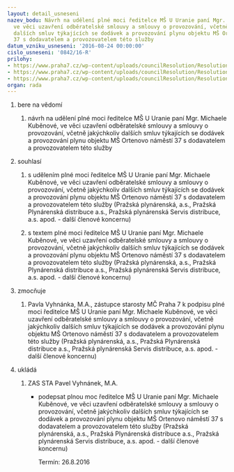 ```yaml
---
layout: detail_usneseni
nazev_bodu: Návrh na udělení plné moci ředitelce MŠ U Uranie paní Mgr. Michaele Kuběnové,
  ve věci uzavření odběratelské smlouvy a smlouvy o provozování, včetně jakýchkoliv
  dalších smluv týkajících se dodávek a provozování plynu objektu MŠ Ortenovo náměstí
  37 s dodavatelem a provozovatelem této služby
datum_vzniku_usneseni: '2016-08-24 00:00:00'
cislo_usneseni: '0842/16-R'
prilohy:
- https://www.praha7.cz/wp-content/uploads/councilResolution/Resolutions/28113/export/DZ_pmPPOrtenovo~96001.docx
- https://www.praha7.cz/wp-content/uploads/councilResolution/Resolutions/28113/export/02_pmPPOrtenovo~96000.doc
- https://www.praha7.cz/wp-content/uploads/councilResolution/Resolutions/28113/export/export~297983.pdf
organ: rada
---
```

<ol id="urzList" class="urzList_view"><li id="" class="urzClass1"><span name="1">bere na vědomí</span><ol class="urzOlClass"><li style="text-align: left;" id="" class="urzClass2"><span><p>návrh na udělení plné moci ředitelce MŠ U Uranie paní Mgr. Michaele Kuběnové, ve věci uzavření odběratelské smlouvy a smlouvy o provozování, včetně jakýchkoliv dalších smluv týkajících se dodávek a provozování plynu objektu MŠ Ortenovo náměstí 37 s dodavatelem a provozovatelem této služby</p></span></li></ol></li><li id="" class="urzClass1"><span name="26">souhlasí</span><ol class="urzOlClass"><li style="text-align: left;" id="" class="urzClass2"><span><p>s udělením plné moci ředitelce MŠ U Uranie paní Mgr. Michaele Kuběnové, ve věci uzavření odběratelské smlouvy a smlouvy o provozování, včetně jakýchkoliv dalších smluv týkajících se dodávek a provozování plynu objektu MŠ Ortenovo náměstí 37 s dodavatelem a provozovatelem této služby (Pražská plynárenská, a.s., Pražská Plynárenská distribuce a.s., Pražská plynárenská Servis distribuce, a.s. apod. - další členové koncernu)<br></p></span></li><li style="text-align: left;" id="" class="urzClass2"><span><p>s textem plné moci ředitelce MŠ U Uranie paní Mgr. Michaele Kuběnové, ve věci uzavření odběratelské smlouvy a smlouvy o provozování, včetně jakýchkoliv dalších smluv týkajících se dodávek a provozování plynu objektu MŠ Ortenovo náměstí 37 s dodavatelem a provozovatelem této služby (Pražská plynárenská, a.s., Pražská Plynárenská distribuce a.s., Pražská plynárenská Servis distribuce, a.s. apod. - další členové koncernu)<br></p></span></li></ol></li><li id="" class="urzClass1"><span name="41">zmocňuje</span><ol class="urzOlClass"><li style="text-align: left;" id="" class="urzClass2"><span><p>Pavla Vyhnánka, M.A., zástupce starosty MČ Praha 7 k podpisu plné moci ředitelce MŠ U Uranie paní Mgr. Michaele Kuběnové, ve věci uzavření odběratelské smlouvy a smlouvy o provozování, včetně jakýchkoliv dalších smluv týkajících se dodávek a provozování plynu objektu MŠ Ortenovo náměstí 37 s dodavatelem a provozovatelem této služby (Pražská plynárenská, a.s., Pražská Plynárenská distribuce a.s., Pražská plynárenská Servis distribuce, a.s. apod. - další členové koncernu)</p></span></li></ol></li><li class="urzClass1" id="urzUkoly"><span name="1">ukládá</span><ol class="urzOlClass"><li class="urzClass2"><span><p>ZAS STA Pavel Vyhnánek, M.A.</p></span><ul class="urzUlClass"><li class="urzClass3"><span><p>podepsat plnou moc ředitelce MŠ U Uranie paní Mgr. Michaele Kuběnové, ve věci uzavření odběratelské smlouvy a smlouvy o provozování, včetně jakýchkoliv dalších smluv týkajících se dodávek a provozování plynu objektu MŠ Ortenovo náměstí 37 s dodavatelem a provozovatelem této služby (Pražská plynárenská, a.s., Pražská Plynárenská distribuce a.s., Pražská plynárenská Servis distribuce, a.s. apod. - další členové koncernu)</p></span><span class="urzUkolTermin">  Termín:&nbsp;26.8.2016</span></li></ul></li></ol></li></ol>